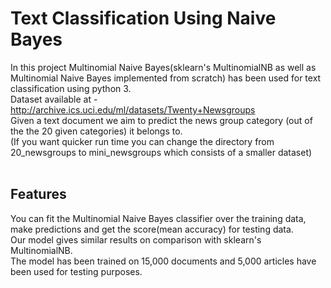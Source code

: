 # Text Classification Using Naive Bayes
In this project Multinomial Naive Bayes(sklearn's MultinomialNB as well as Multinomial Naive Bayes implemented from scratch) has been used for text classification using python 3. <br />
Dataset available at - http://archive.ics.uci.edu/ml/datasets/Twenty+Newsgroups <br />
Given a text document we aim to predict the news group category (out of the the 20 given categories) it belongs to. <br />
(If you want quicker run time you can change the directory from 20_newsgroups to mini_newsgroups which consists of a smaller dataset) <br /> <br />
## Features 
You can fit the Multinomial Naive Bayes classifier over the training data, make predictions and get the score(mean accuracy) for testing data. <br />
Our model gives similar results on comparison with sklearn's MultinomialNB. <br />
The model has been trained on 15,000 documents and 5,000 articles have been used for testing purposes.
